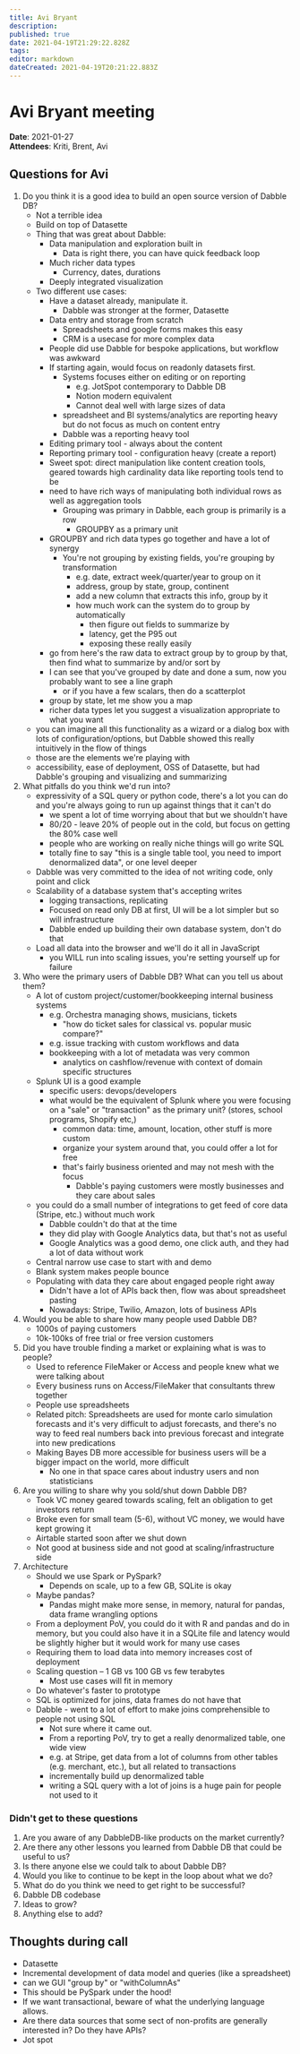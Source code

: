 ```yaml
---
title: Avi Bryant
description: 
published: true
date: 2021-04-19T21:29:22.828Z
tags: 
editor: markdown
dateCreated: 2021-04-19T20:21:22.883Z
---
```


# Avi Bryant meeting

**Date**: 2021-01-27  
**Attendees**: Kriti, Brent, Avi

## Questions for Avi
1. Do you think it is a good idea to build an open source version of Dabble DB?
    - Not a terrible idea
    - Build on top of Datasette
    - Thing that was great about Dabble:
        - Data manipulation and exploration built in
            - Data is right there, you can have quick feedback loop
        - Much richer data types
            - Currency, dates, durations
        - Deeply integrated visualization
    - Two different use cases:
        - Have a dataset already, manipulate it.
            - Dabble was stronger at the former, Datasette
        - Data entry and storage from scratch
            - Spreadsheets and google forms makes this easy
            - CRM is a usecase for more complex data
        - People did use Dabble for bespoke applications, but workflow was awkward
        - If starting again, would focus on readonly datasets first.
            - Systems focuses either on editing or on reporting
                - e.g. JotSpot contemporary to Dabble DB
                - Notion modern equivalent
                - Cannot deal well with large sizes of data
            -  spreadsheet and BI systems/analytics are reporting heavy but do not focus as much on content entry 
            -  Dabble was a reporting heavy tool
        -  Editing primary tool - always about the content
        -  Reporting primary tool - configuration heavy (create a report)
        -  Sweet spot: direct manipulation like content creation tools, geared towards high cardinality data like reporting tools tend to be
        -  need to have rich ways of manipulating both individual rows as well as aggregation tools
            -  Grouping was primary in Dabble, each group is primarily is a row
                -  GROUPBY as a primary unit
        -  GROUPBY and rich data types go together and have a lot of synergy
            -  You're not grouping by existing fields, you're grouping by transformation
                -  e.g. date, extract week/quarter/year to group on it
                -  address, group by state, group, continent
                -  add a new column that extracts this info, group by it
                -  how much work can the system do to group by automatically
                    -  then figure out fields to summarize by
                    -  latency, get the P95 out
                    -  exposing these really easily
        -  go from here's the raw data to extract group by to group by that, then find what to summarize by and/or sort by
        -  I can see that you've grouped by date and done a sum, now you probably want to see a line graph
            -  or if you have a few scalars, then do a scatterplot
        -  group by state, let me show you a map
        -  richer data types let you suggest a visualization appropriate to what you want
    -  you can imagine all this functionality as a wizard or a dialog box with lots of configuration/options, but Dabble showed this really intuitively in the flow of things
    -  those are the elements we're playing with
    -  accessibility, ease of deployment, OSS of Datasette, but had Dabble's grouping and visualizing and summarizing
1. What pitfalls do you think we'd run into?
    - expressivity of a SQL query or python code, there's a lot you can do and you're always going to run up against things that it can't do
        - we spent a lot of time worrying about that but we shouldn't have
        - 80/20 - leave 20% of people out in the cold, but focus on getting the 80% case well
        - people who are working on really niche things will go write SQL
        - totally fine to say "this is a single table tool, you need to import denormalized data", or one level deeper
    - Dabble was very committed to the idea of not writing code, only point and click
    - Scalability of a database system that's accepting writes
        - logging transactions, replicating
        - Focused on read only DB at first, UI will be a lot simpler but so will infrastructure
        - Dabble ended up building their own database system, don't do that
    - Load all data into the browser and we'll do it all in JavaScript
        - you WILL run into scaling issues, you're setting yourself up for failure
1. Who were the primary users of Dabble DB? What can you tell us about them?
    - A lot of custom project/customer/bookkeeping internal business systems
        - e.g. Orchestra managing shows, musicians, tickets
            - "how do ticket sales for classical vs. popular music compare?"
        - e.g. issue tracking with custom workflows and data
        - bookkeeping with a lot of metadata was very common
            - analytics on cashflow/revenue with context of domain specific structures
    - Splunk UI is a good example
        - specific users: devops/developers
        - what would be the equivalent of Splunk where you were focusing on a "sale" or "transaction" as the primary unit? (stores, school programs, Shopify etc,)
            - common data: time, amount, location, other stuff is more custom
            - organize your system around that, you could offer a lot for free
            - that's fairly business oriented and may not mesh with the focus
                - Dabble's paying customers were mostly businesses and they care about sales
    - you could do a small number of integrations to get feed of core data (Stripe, etc.) without much work
        - Dabble couldn't do that at the time
        - they did play with Google Analytics data, but that's not as useful
        - Google Analytics was a good demo, one click auth, and they had a lot of data without work
    - Central narrow use case to start with and demo
    - Blank system makes people bounce
    - Populating with data they care about engaged people right away
        - Didn't have a lot of APIs back then, flow was about spreadsheet pasting
        - Nowadays: Stripe, Twilio, Amazon, lots of business APIs
1. Would you be able to share how many people used Dabble DB?
    - 1000s of paying customers
    - 10k-100ks of free trial or free version customers
1. Did you have trouble finding a market or explaining what is was to people?
    - Used to reference FileMaker or Access and people knew what we were talking about
    - Every business runs on Access/FileMaker that consultants threw together
    - People use spreadsheets
    - Related pitch: Spreadsheets are used for monte carlo simulation forecasts and it's very difficult to adjust forecasts, and there's no way to feed real numbers back into previous forecast and integrate into new predications
    - Making Bayes DB more accessible for business users will be a bigger impact on the world, more difficult
        - No one in that space cares about industry users and non statisticians 
1. Are you willing to share why you sold/shut down Dabble DB?
    - Took VC money geared towards scaling, felt an obligation to get investors return
    - Broke even for small team (5-6), without VC money, we would have kept growing it
    - Airtable started soon after we shut down
    - Not good at business side and not good at scaling/infrastructure side
1. Architecture
    - Should we use Spark or PySpark?
        - Depends on scale, up to a few GB, SQLite is okay
    - Maybe pandas?
        - Pandas might make more sense, in memory, natural for pandas, data frame wrangling options
    - From a deployment PoV, you could do it with R and pandas and do in memory, but you could also have it in a SQLite file and latency would be slightly higher but it would work for many use cases
    - Requiring them to load data into memory increases cost of deployment
    - Scaling question – 1 GB vs 100 GB vs few terabytes
        - Most use cases will fit in memory
    - Do whatever's faster to prototype
    - SQL is optimized for joins, data frames do not have that
    - Dabble - went to a lot of effort to make joins comprehensible to people not using SQL
        - Not sure where it came out.
        - From a reporting PoV, try to get a really denormalized table, one wide view
        - e.g. at Stripe, get data from a lot of columns from other tables (e.g. merchant, etc.), but all related to transactions
        - incrementally build up denormalized table
        - writing a SQL query with a lot of joins is a huge pain for people not used to it

### Didn't get to these questions
1. Are you aware of any DabbleDB-like products on the market currently?
1. Are there any other lessons you learned from Dabble DB that could be useful to us?
1. Is there anyone else we could talk to about Dabble DB?
1. Would you like to continue to be kept in the loop about what we do?
1. What do do you think we need to get right to be successful?
1. Dabble DB codebase
1. Ideas to grow?
1. Anything else to add?

## Thoughts during call
- Datasette
- Incremental development of data model and queries (like a spreadsheet)
- can we GUI "group by" or "withColumnAs"
- This should be PySpark under the hood!
- If we want transactional, beware of what the underlying language allows.
- Are there data sources that some sect of non-profits are generally interested in? Do they have APIs?
- Jot spot